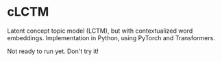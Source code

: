 # cLCTM
Latent concept topic model (LCTM), but with contextualized word embeddings. Implementation in Python, using PyTorch and Transformers.

Not ready to run yet. Don't try it!
